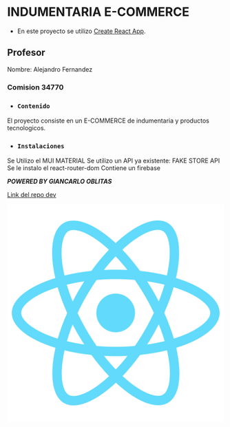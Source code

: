 # INDUMENTARIA E-COMMERCE

* En este proyecto se utilizo [Create React App](https://github.com/facebook/create-react-app).

## Profesor

Nombre: Alejandro Fernandez

### Comision 34770

* ### `Contenido`

El proyecto consiste en un E-COMMERCE de indumentaria y productos tecnologicos.

* ### `Instalaciones`

Se Utilizo el MUI MATERIAL
Se utilizo un API ya existente: FAKE STORE API
Se le instalo el react-router-dom
Contiene un firebase 

**_POWERED BY GIANCARLO OBLITAS_**

[Link del repo dev](https://github.com/giancarlo97/indumentaria_oblitas)

![imagen](./public/logo512.png)
